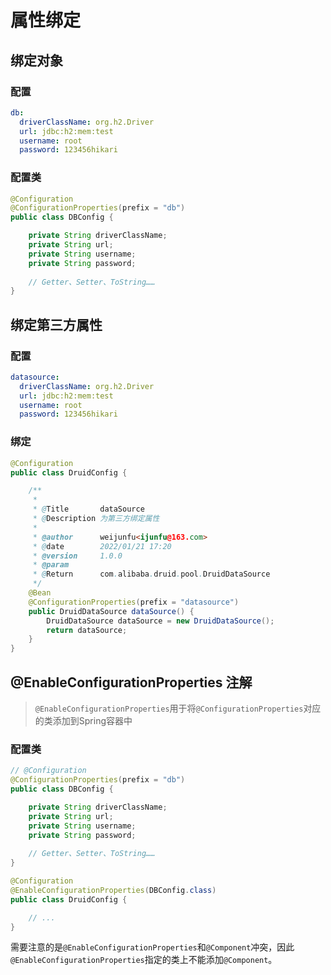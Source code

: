# 属性绑定

## 绑定对象

### 配置
```yaml
db:
  driverClassName: org.h2.Driver
  url: jdbc:h2:mem:test
  username: root
  password: 123456hikari
```

### 配置类
```java
@Configuration
@ConfigurationProperties(prefix = "db")
public class DBConfig {

    private String driverClassName;
    private String url;
    private String username;
    private String password;
    
    // Getter、Setter、ToString……
}
```

## 绑定第三方属性

### 配置
```yaml
datasource:
  driverClassName: org.h2.Driver
  url: jdbc:h2:mem:test
  username: root
  password: 123456hikari
```

### 绑定
```java
@Configuration
public class DruidConfig {

    /**
     *
     * @Title       dataSource
     * @Description 为第三方绑定属性
     *
     * @author      weijunfu<ijunfu@163.com>
     * @date        2022/01/21 17:20
     * @version     1.0.0
     * @param
     * @Return      com.alibaba.druid.pool.DruidDataSource
     */
    @Bean
    @ConfigurationProperties(prefix = "datasource")
    public DruidDataSource dataSource() {
        DruidDataSource dataSource = new DruidDataSource();
        return dataSource;
    }
}
```

## @EnableConfigurationProperties 注解

> `@EnableConfigurationProperties`用于将`@ConfigurationProperties`对应的类添加到Spring容器中

### 配置类

```java
// @Configuration
@ConfigurationProperties(prefix = "db")
public class DBConfig {

    private String driverClassName;
    private String url;
    private String username;
    private String password;
    
    // Getter、Setter、ToString……
}
```

```java
@Configuration
@EnableConfigurationProperties(DBConfig.class)
public class DruidConfig {

    // ...
}
```

需要注意的是`@EnableConfigurationProperties`和`@Component`冲突，因此`@EnableConfigurationProperties`指定的类上不能添加`@Component`。
